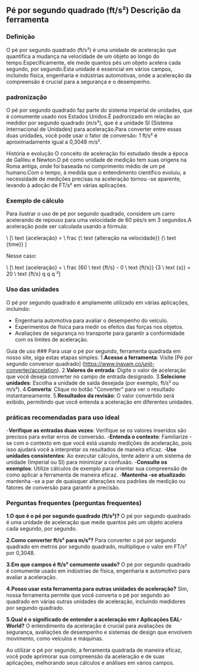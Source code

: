 ## Pé por segundo quadrado (ft/s²) Descrição da ferramenta

### Definição
O pé por segundo quadrado (ft/s²) é uma unidade de aceleração que quantifica a mudança na velocidade de um objeto ao longo do tempo.Especificamente, ele mede quantos pés um objeto acelera cada segundo, por segundo.Esta unidade é essencial em vários campos, incluindo física, engenharia e indústrias automotivas, onde a aceleração da compreensão é crucial para a segurança e o desempenho.

### padronização
O pé por segundo quadrado faz parte do sistema imperial de unidades, que é comumente usado nos Estados Unidos.É padronizado em relação ao medidor por segundo quadrado (m/s²), que é a unidade SI (Sistema Internacional de Unidades) para aceleração.Para converter entre essas duas unidades, você pode usar o fator de conversão: 1 ft/s² é aproximadamente igual a 0,3048 m/s².

História e evolução
O conceito de aceleração foi estudado desde a época de Galileu e Newton.O pé como unidade de medição tem suas origens na Roma antiga, onde foi baseada no comprimento médio de um pé humano.Com o tempo, à medida que o entendimento científico evoluiu, a necessidade de medições precisas na aceleração tornou -se aparente, levando à adoção de FT/s² em várias aplicações.

### Exemplo de cálculo
Para ilustrar o uso de pé por segundo quadrado, considere um carro acelerando de repouso para uma velocidade de 60 pés/s em 3 segundos.A aceleração pode ser calculada usando a fórmula:

\ [\ text {aceleração} = \ frac {\ text {alteração na velocidade}} {\ text {time}} \]

Nesse caso:

\ [\ text {aceleração} = \ frac {60 \ text {ft/s} - 0 \ text {ft/s}} {3 \ text {s}} = 20 \ text {ft/s} q q q ²]

### Uso das unidades
O pé por segundo quadrado é amplamente utilizado em várias aplicações, incluindo:
- Engenharia automotiva para avaliar o desempenho do veículo.
- Experimentos de física para medir os efeitos das forças nos objetos.
- Avaliações de segurança no transporte para garantir a conformidade com os limites de aceleração.

Guia de uso ###
Para usar o pé por segundo, ferramenta quadrada em nosso site, siga estas etapas simples:
1.**Acesse a ferramenta**: Visite [Pé por segundo conversor quadrado] (https://www.inayam.co/unit-converter/accelation).
2.**Valores de entrada**: Digite o valor de aceleração que você deseja converter no campo de entrada designado.
3.**Selecione unidades**: Escolha a unidade de saída desejada (por exemplo, ft/s² ou m/s²).
4.**Converta**: Clique no botão "Converter" para ver o resultado instantaneamente.
5.**Resultados da revisão**: O valor convertido será exibido, permitindo que você entenda a aceleração em diferentes unidades.

### práticas recomendadas para uso ideal
-**Verifique as entradas duas vezes**: Verifique se os valores inseridos são precisos para evitar erros de conversão.
-**Entenda o contexto**: Familiarize -se com o contexto em que você está usando medições de aceleração, pois isso ajudará você a interpretar os resultados de maneira eficaz.
-**Use unidades consistentes**: Ao executar cálculos, tente aderir a um sistema de unidade (Imperial ou SI) para minimizar a confusão.
-**Consulte os exemplos**: Utilize cálculos de exemplo para orientar sua compreensão de como aplicar a ferramenta de maneira eficaz.
-**Mantenha -se atualizado**: mantenha -se a par de quaisquer alterações nos padrões de medição ou fatores de conversão para garantir a precisão.

### Perguntas frequentes (perguntas frequentes)

**1.O que é o pé por segundo quadrado (ft/s²)?**
O pé por segundo quadrado é uma unidade de aceleração que mede quantos pés um objeto acelera cada segundo, por segundo.

**2.Como converter ft/s² para m/s²?**
Para converter o pé por segundo quadrado em metros por segundo quadrado, multiplique o valor em FT/s² por 0,3048.

**3.Em que campos é ft/s² comumente usado?**
O pé por segundo quadrado é comumente usado em indústrias de física, engenharia e automotivo para avaliar a aceleração.

**4.Posso usar esta ferramenta para outras unidades de aceleração?**
Sim, nossa ferramenta permite que você converta o pé por segundo ao quadrado em várias outras unidades de aceleração, incluindo medidores por segundo quadrado.

**5.Qual é o significado de entender a aceleração em r Aplicações EAL-World?**
O entendimento da aceleração é crucial para avaliações de segurança, avaliações de desempenho e sistemas de design que envolvem movimento, como veículos e máquinas.

Ao utilizar o pé por segundo, a ferramenta quadrada de maneira eficaz, você pode aprimorar sua compreensão da aceleração e de suas aplicações, melhorando seus cálculos e análises em vários campos.